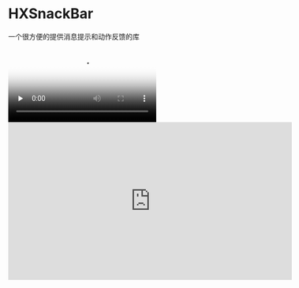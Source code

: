 # HXSnackBar
一个很方便的提供消息提示和动作反馈的库

<video id="video" controls="" preload="none" poster="http://media.w3.org/2010/05/sintel/poster.png">
      <source id="mp4" src="https://github.com/chx632996066/HXSnackBar/blob/master/HXSnackBarDemo/HXSnackBar.mov" type="video/mp4">
</video>

<iframe height=320 width=575 src="https://github.com/chx632996066/HXSnackBar/blob/master/HXSnackBarDemo/HXSnackBar.mov" frameborder=0 allowfullscreen></iframe>